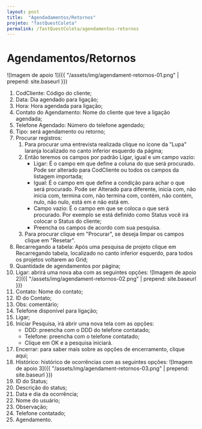 ```yaml
---
layout: post
title:  "Agendadamentos/Retornos"
projeto: "fastQuestColeta"
permalink: /fastQuestColeta/agendamentos-retornos
---
```

# Agendamentos/Retornos
![Imagem de apoio 1]({{ "/assets/img/agendament-retornos-01.png" | prepend: site.baseurl }})
1.  CodCliente: Código do cliente;
2. Data: Dia agendado para ligação;
3. Hora: Hora agendada para ligação;
4. Contato do Agendamento: Nome do cliente que teve a ligação agendada;
5. Telefone Agendado: Número do telefone agendado;
6. Tipo: será agendamento ou retorno;
7. Procurar registros:
    1. Para procurar uma entrevista realizada clique no ícone da "Lupa" laranja localizado no canto inferior esquerdo da página;
    2. Então teremos os campos por padrão Ligar, igual e um campo vazio:
        - Ligar: É o campo em que define a coluna do que será procurado. Pode ser alterado para CodCliente ou todos os campos da listagem importada;
        - Igual: É o campo em que define a condição para achar o que será procurado. Pode ser Alterado para diferente, inicia com, não inicia com, termina com, não termina com, contém, não contém, nulo, não nulo, está em e não está em.
        - Campo vazio: É o campo em que se coloca o que será procurado. Por exemplo se está definido como Status você irá colocar o Status do cliente;
        - Preencha os campos de acordo com sua pesquisa.
    3. Para procurar clique em "Procurar", se deseja limpar os campos clique em "Resetar".
8. Recarregando a tabela: Após uma pesquisa de projeto clique em Recarregando tabela, localizado no canto inferior esquerdo, para todos os projetos voltarem ao Grid;
9. Quantidade de agendamentos por página;
10. Ligar: abrirá uma nova aba com as seguintes opções:
![Imagem de apoio 2]({{ "/assets/img/agendament-retornos-02.png" | prepend: site.baseurl }})
11. Contato: Nome do contato;
12. ID do Contato;
13. Obs: comentário;
14. Telefone disponível para ligação;
15. Ligar;
16. Iniciar Pesquisa, irá abrir uma nova tela com as opções:
    - DDD: preencha com o DDD do telefone contatado;
    - Telefone: preencha com o telefone contatado;
    - Clique em OK e a pesquisa iniciará.
17. Encerrar: para saber mais sobre as opções de encerramento, clique aqui;
18. Histórico: histórico de ocorrências com as seguintes opções:
![Imagem de apoio 3]({{ "/assets/img/agendament-retornos-03.png" | prepend: site.baseurl }})
19. ID do Status;
20. Descrição do status;
21. Data e dia da ocorrência;
22. Nome do usuário;
23. Observação;
24. Telefone contatado;
25. Agendamento.